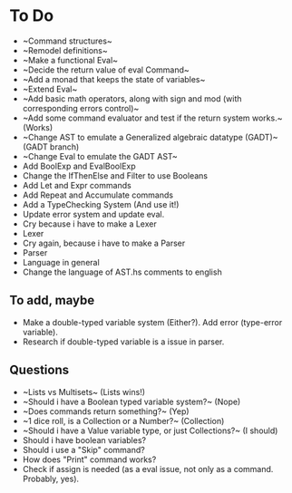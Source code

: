 # To Do

- ~Command structures~
- ~Remodel definitions~
- ~Make a functional Eval~
- ~Decide the return value of eval Command~
- ~Add a monad that keeps the state of variables~
- ~Extend Eval~
- ~Add basic math operators, along with sign and mod (with corresponding errors control)~
- ~Add some command evaluator and test if the return system works.~ (Works)
- ~Change AST to emulate a Generalized algebraic datatype (GADT)~ (GADT branch)
- ~Change Eval to emulate the GADT AST~
- Add BoolExp and EvalBoolExp
- Change the IfThenElse and Filter to use Booleans
- Add Let and Expr commands
- Add Repeat and Accumulate commands
- Add a TypeChecking System (And use it!)
- Update error system and update eval.
- Cry because i have to make a Lexer
- Lexer
- Cry again, because i have to make a Parser
- Parser
- Language in general
- Change the language of AST.hs comments to english


## To add, maybe
- Make a double-typed variable system (Either?). Add error (type-error variable).
- Research if double-typed variable is a issue in parser. 

## Questions
- ~Lists vs Multisets~ (Lists wins!)
- ~Should i have a Boolean typed variable system?~ (Nope)
- ~Does commands return something?~ (Yep)
- ~1 dice roll, is a Collection or a Number?~ (Collection)
- ~Should i have a Value variable type, or just Collections?~ (I should)
- Should i have boolean variables?
- Should i use a "Skip" command?
- How does "Print" command works?
- Check if assign is needed (as a eval issue, not only as a command. Probably, yes). 
